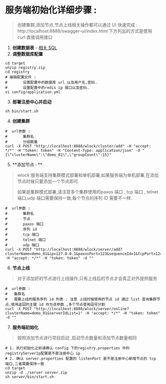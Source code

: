 


# 服务端初始化详细步骤 : 

> 创建集群,添加节点,节点上线相关操作都可以通过 UI 快速完成 : http://localhost:8888/swagger-ui/index.html
> 		下方列出的方式是使用 curl 直接调用接口


1. **创建数据表** - [相关 SQL](sql/create.sql)
2. **调整数据库配置**
```
cd target
unzip registry.zip
cd registry
# 编辑配置文件 : 
#		设置配置中的数据库 url 以及用户名,密码.
#		设置配置中的redis ip 端口以及密码.
vi config/application.yml
```
3. **部署注册中心并启动**

```shell
sh bin/start.sh
```
4. **创建集群**


```shell
#  url参数 : 
# 		集群名 
# 		分组数量
curl -X POST "http://localhost:8888/wlock/cluster/add" -H "accept: */*" -H "token: token" -H "Content-Type: application/json" -d "{\"clusterName\":\"demo_01\",\"groupCount\":15}"
```

5. **添加节点 : ** 

> wlock 服务端支持集群模式部署和单机部署,如果服务端为单机部署,在添加节点时候只要添加一个节点即可.
>
> 如果是集群模式部署,请注意多个集群使用的paxos 端口  , tcp 端口  , telnet 端口,udp 端口需要保持一致,每个节点的序列 ID 需要不一样.

```shell
#  url参数 : 
# 		集群名 
# 		节点 
# 		paxos 端口 
# 		序列 id 
# 		tcp 端口 
# 		telnet 端口 
# 		udp 端口
curl -X POST "http://localhost:8888/wlock/server/add?clusterName=demo_01&ip=127.0.0.1&paxosPort=123&sequenceId=1&tcpPort=124&telnetPort=125&udpPort=126" -H "accept: */*" -H "token: token" -d ""
```
6. **节点上线**
> 对于添加好的节点进行上线操作,只有上线后的节点才会真正对外提供服务

```shell
#  url参数 : 
# 	集群名 
# 	需要上线的服务序列 id 列表 : 注意 上线时候使用的节点 id 通过 list 查询集群节点,使用返回的主键 id 作为该参数 ,多个节点使用逗号分割
curl -X POST "http://localhost:8888/wlock/server/online?clusterName=demo_01&serverIdList=1" -H "accept: */*" -H "token: token" -d ""
```
7. **服务端初始化**
> 按照添加节点进行项目启动 ,启动节点数量和添加节点数量相同

```shell
# 1. 执行初始化之前请确认 config 下的registry.properties 中的 registryServerIp配置是不是注册中心 ip
# 2. 确认 server.properties 配置的 listenPort 是不是注册中心新增节点的 tcp 端口,二者需要保持一致
cd target
unzip -d ./server server.zip
sh server/bin/start.sh
```